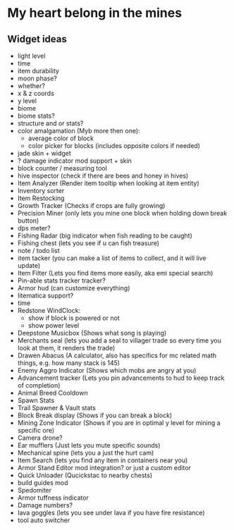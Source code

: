 # My heart belong in the mines

## Widget ideas

- light level
- time
- item durability
- moon phase?
- whether?
- x & z coords
- y level
- biome
- biome stats?
- structure and or stats?
- color amalgamation (Myb more then one):
    - average color of block
    - color picker for blocks (includes opposite colors if needed)
- jade skin + widget
- ? damage indicator mod support + skin
- block counter / measuring tool
- hive inspector (check if there are bees and honey in hives)
- Item Analyzer (Render item tooltip when looking at item entity)
- Inventory sorter
- Item Restocking
- Growth Tracker (Checks if crops are fully growing)
- Precision Miner (only lets you mine one block when holding down break button)
- dps meter?
- Fishing Radar (big indicator when fish reading to be caught)
- Fishing chest (lets you see if u can fish treasure)
- note / todo list
- item tacker (you can make a list of items to collect, and it will live update)
- Item Filter (Lets you find items more easily, aka emi special search)
- Pin-able stats tracker tracker?
- Armor hud (can customize everything)
- litematica support?
- time
- Redstone WindClock:
  - show if block is powered or not
  - show power level
- Deepstone Musicbox (Shows what song is playing)
- Merchants seal (lets you add a seal to villager trade so every time you look at them, it renders the trade)
- Drawen Abacus (A calculator, also has specifics for mc related math things, e.g. how many stack is 145)
- Enemy Aggro Indicator (Shows which mobs are angry at you)
- Advancement tracker (Lets you pin advancements to hud to keep track of completion)
- Animal Breed Cooldown
- Spawn Stats
- Trail Spawner & Vault stats
- Block Break display (Shows if you can break a block)
- Mining Zone Indicator (Shows if you are in optimal y level for mining a specific ore)
- Camera drone?
- Ear mufflers (Just lets you mute specific sounds)
- Mechanical spine (lets you a just the hurt cam)
- Item Search (lets you find any item in containers near you)
- Armor Stand Editor mod integration? or just a custom editor
- Quick Unloader (Qucickstac to nearby chests)
- build guides mod
- Spedomiter
- Armor tuffness indicator
- Damage numbers?
- lava goggles (lets you see under lava if you have fire resistance)
- tool auto switcher